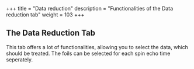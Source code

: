 +++
title = "Data reduction"
description = "Functionalities of the Data reduction tab"
weight = 103
+++

## The Data Reduction Tab
This tab offers a lot of functionalities, allowing you to select the data, which should be treated. The foils can be selected for each spin echo time seperately.